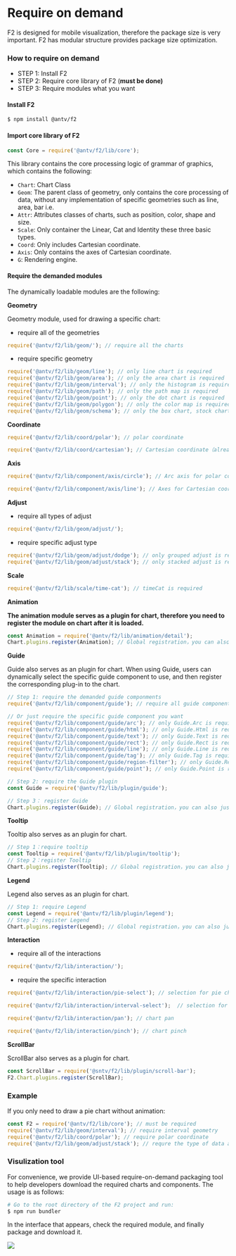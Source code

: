 # Require on demand

F2 is designed for mobile visualization, therefore the package size is very important. F2 has modular structure provides  package size optimization. 

### How to require on demand

* STEP 1: Install F2
* STEP 2: Require core library of F2 \(**must be done\)**
* STEP 3: Require modules what you want

#### Install F2

```bash
$ npm install @antv/f2
```

#### Import core library of F2

```javascript
const Core = require('@antv/f2/lib/core');
```

This library contains the core processing logic of grammar of graphics, which contains the following:

* `Chart`: Chart Class
* `Geom`: The parent class of geometry, only contains the core processing of data, without any implementation of specific geometries such as line, area, bar i.e.
* `Attr`: Attributes classes of charts, such as position, color, shape and size.
* `Scale`: Only container the Linear, Cat and Identity these three basic types.
* `Coord`: Only includes Cartesian coordinate.
* `Axis`: Only contains the axes of Cartesian coordinate.
* `G`: Rendering engine.

#### Require the demanded modules

The dynamically loadable modules are the following:

**Geometry**

Geometry module, used for drawing a specific chart:

* require all of the geometries

```javascript
require('@antv/f2/lib/geom/'); // require all the charts
```

* require specific geometry

```javascript
require('@antv/f2/lib/geom/line'); // only line chart is required
require('@antv/f2/lib/geom/area'); // only the area chart is required
require('@antv/f2/lib/geom/interval'); // only the histogram is required
require('@antv/f2/lib/geom/path'); // only the path map is required
require('@antv/f2/lib/geom/point'); // only the dot chart is required
require('@antv/f2/lib/geom/polygon'); // only the color map is required
require('@antv/f2/lib/geom/schema'); // only the box chart, stock chart are required
```

**Coordinate**

```javascript
require('@antv/f2/lib/coord/polar'); // polar coordinate

require('@antv/f2/lib/coord/cartesian'); // Cartesian coordinate（already included in the core library）
```

**Axis**

```javascript
require('@antv/f2/lib/component/axis/circle'); // Arc axis for polar coordinate

require('@antv/f2/lib/component/axis/line'); // Axes for Cartesian coordinate（already included in the core library）
```

**Adjust**

* require all types of adjust

```javascript
require('@antv/f2/lib/geom/adjust/');
```

* require specific adjust type

```javascript
require('@antv/f2/lib/geom/adjust/dodge'); // only grouped adjust is required
require('@antv/f2/lib/geom/adjust/stack'); // only stacked adjust is required
```

**Scale**

```javascript
require('@antv/f2/lib/scale/time-cat'); // timeCat is required
```

**Animation**

**The animation module serves as a plugin for chart, therefore you need to register the module on chart after it is loaded.**

```javascript
const Animation = require('@antv/f2/lib/animation/detail');
Chart.plugins.register(Animation); // Global registration，you can also just register it
```

**Guide**

Guide also serves as an plugin for chart. When using Guide, users can dynamically select the specific guide component to use, and then register the corresponding plug-in to the chart.

```javascript
// Step 1: require the demanded guide componments
require('@antv/f2/lib/component/guide'); // require all guide components

// Or just require the specific guide component you want
require('@antv/f2/lib/component/guide/arc'); // only Guide.Arc is required
require('@antv/f2/lib/component/guide/html'); // only Guide.Html is required
require('@antv/f2/lib/component/guide/text'); // only Guide.Text is required
require('@antv/f2/lib/component/guide/rect'); // only Guide.Rect is required
require('@antv/f2/lib/component/guide/line'); // only Guide.Line is required
require('@antv/f2/lib/component/guide/tag'); // only Guide.Tag is required
require('@antv/f2/lib/component/guide/region-filter'); // only Guide.RegionFilter is required
require('@antv/f2/lib/component/guide/point'); // only Guide.Point is required

// Step 2: require the Guide plugin
const Guide = require('@antv/f2/lib/plugin/guide');

// Step 3： register Guide
Chart.plugins.register(Guide); // Global registration，you can also just register it
```

**Tooltip**

Tooltip also serves as an plugin for chart.

```javascript
// Step 1：require tooltip
const Tooltip = require('@antv/f2/lib/plugin/tooltip');
// Step 2：register Tooltip
Chart.plugins.register(Tooltip); // Global registration，you can also just register it
```

**Legend**

Legend also serves as an plugin for chart.

```javascript
// Step 1: require Legend
const Legend = require('@antv/f2/lib/plugin/legend');
// Step 2: register Legend
Chart.plugins.register(Legend); // Global registration，you can also just register it
```

**Interaction**

* require all of the interactions

```javascript
require('@antv/f2/lib/interaction/');
```

* require the specific interaction

```javascript
require('@antv/f2/lib/interaction/pie-select'); // selection for pie chart

require('@antv/f2/lib/interaction/interval-select');  // selection for bar chart

require('@antv/f2/lib/interaction/pan'); // chart pan

require('@antv/f2/lib/interaction/pinch'); // chart pinch
```

**ScrollBar**

ScrollBar also serves as a plugin for chart.

```javascript
const ScrollBar = require('@sntv/f2/lib/plugin/scroll-bar');
F2.Chart.plugins.register(ScrollBar);
```

### Example

If you only need to draw a pie chart without animation:

```javascript
const F2 = require('@antv/f2/lib/core'); // must be required
require('@antv/f2/lib/geom/interval'); // require interval geometry
require('@antv/f2/lib/coord/polar'); // require polar coordinate
require('@antv/f2/lib/geom/adjust/stack'); // requre the type of data adjust
```

### Visulization tool

For convenience, we provide UI-based require-on-demand packaging tool to help developers download the required charts and components. The usage is as follows:

```bash
# Go to the root directory of the F2 project and run:
$ npm run bundler
```

In the interface that appears, check the required module, and finally package and download it.

![](https://gw.alipayobjects.com/zos/rmsportal/RmUwBPLSWIbecmKEgoSw.png)

